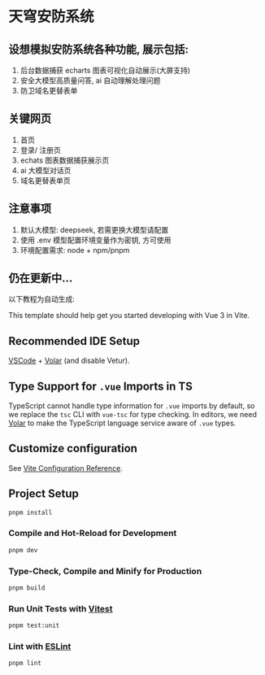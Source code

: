 # 天穹安防系统

## 设想模拟安防系统各种功能, 展示包括:
1. 后台数据捕获 echarts 图表可视化自动展示(大屏支持)
2. 安全大模型高质量问答, ai 自动理解处理问题
3. 防卫域名更替表单

## 关键网页
1. 首页
2. 登录/ 注册页
3. echats 图表数据捕获展示页
4. ai 大模型对话页
5. 域名更替表单页

## 注意事项
1. 默认大模型: deepseek, 若需更换大模型请配置
2. 使用 .env 模型配置环境变量作为密钥, 方可使用
3. 环境配置需求: node + npm/pnpm

## 仍在更新中...

以下教程为自动生成:

This template should help get you started developing with Vue 3 in Vite.

## Recommended IDE Setup

[VSCode](https://code.visualstudio.com/) + [Volar](https://marketplace.visualstudio.com/items?itemName=Vue.volar) (and disable Vetur).

## Type Support for `.vue` Imports in TS

TypeScript cannot handle type information for `.vue` imports by default, so we replace the `tsc` CLI with `vue-tsc` for type checking. In editors, we need [Volar](https://marketplace.visualstudio.com/items?itemName=Vue.volar) to make the TypeScript language service aware of `.vue` types.

## Customize configuration

See [Vite Configuration Reference](https://vite.dev/config/).

## Project Setup

```sh
pnpm install
```

### Compile and Hot-Reload for Development

```sh
pnpm dev
```

### Type-Check, Compile and Minify for Production

```sh
pnpm build
```

### Run Unit Tests with [Vitest](https://vitest.dev/)

```sh
pnpm test:unit
```

### Lint with [ESLint](https://eslint.org/)

```sh
pnpm lint
```
